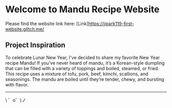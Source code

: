 Welcome to Mandu Recipe Website
=================

Please find the website link here: [Link]https://jipark119-first-website.glitch.me/


Project Inspiration
------------

To celebrate Lunar New Year, I've decided to share my favorite New Year recipe Mandu!
If you’ve never heard of mandu, it’s a Korean-style dumpling that can be filled with a variety of toppings and boiled, steamed, or fried. This recipe uses a mixture of tofu, pork, beef, kimchi, scallions, and seasonings. The mandu are boiled until they’re tender, chewy, and bursting with flavor.

-------------------

\ ゜o゜)ノ
